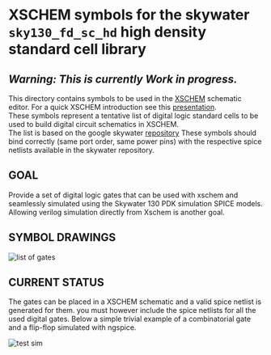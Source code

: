 # XSCHEM symbols for the skywater `sky130_fd_sc_hd` high density standard cell library

## *Warning: This is currently Work in progress.*

This directory contains symbols to be used in the [XSCHEM](https://github.com/StefanSchippers/xschem)
schematic editor. For a quick XSCHEM introduction see this
[presentation](https://xschem.sourceforge.io/stefan/xschem_man/tutorial_xschem_slides.html).  
These symbols represent a tentative list of digital logic standard cells to be used to build 
digital circuit schematics in XSCHEM.  
The list is based on the google skywater
[repository](https://foss-eda-tools.googlesource.com/skywater-pdk/libs)
These symbols should bind correctly (same port order, same power pins) with the respective spice netlists
available in the skywater repository.

## GOAL
Provide a set of digital logic gates that can be used with xschem and seamlessly simulated using the 
Skywater 130 PDK simulation SPICE models. Allowing verilog simulation directly from Xschem is another 
goal.

## SYMBOL DRAWINGS
![list of gates](https://github.com/StefanSchippers/xschem_sky130/blob/main/sky130_stdcells/doc/gates.png)

## CURRENT STATUS

The gates can be placed in a XSCHEM schematic and a valid spice netlist is generated for them. 
you must however include the spice netlists for all the used digital gates.
Below a simple trivial example of a combinatorial gate and a flip-flop simulated with ngspice.


![test sim](https://github.com/StefanSchippers/xschem_sky130/blob/main/sky130_stdcells/doc/test_sim.png)
